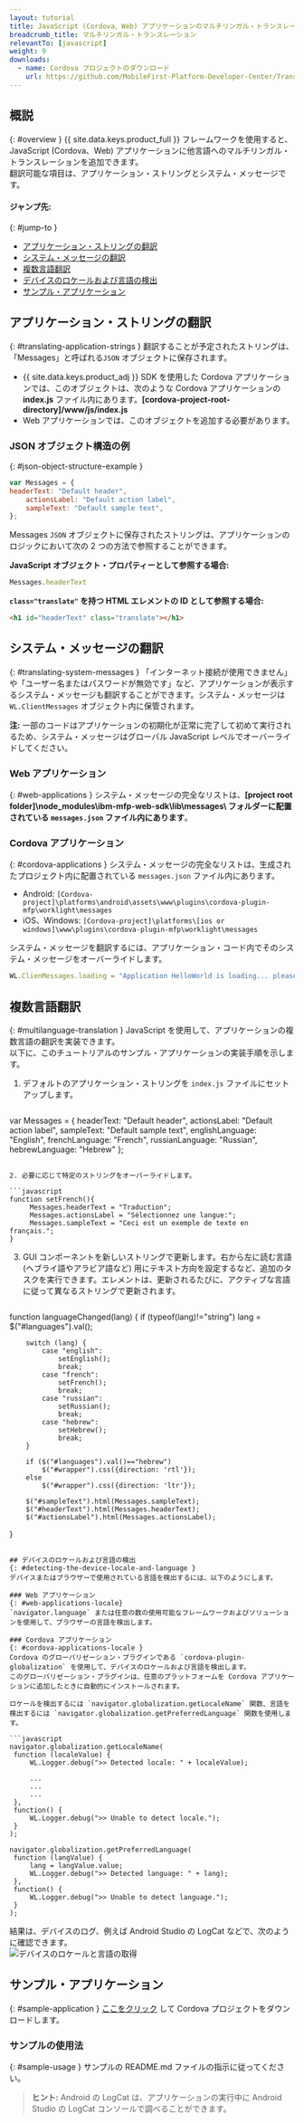 ```yaml
---
layout: tutorial
title: JavaScript (Cordova、Web) アプリケーションのマルチリンガル・トランスレーション
breadcrumb_title: マルチリンガル・トランスレーション
relevantTo: [javascript]
weight: 9
downloads:
  - name: Cordova プロジェクトのダウンロード
    url: https://github.com/MobileFirst-Platform-Developer-Center/Translation/tree/release80
---
```

<!-- NLS_CHARSET=UTF-8 -->
## 概説
{: #overview }
{{ site.data.keys.product_full }} フレームワークを使用すると、JavaScript (Cordova、Web) アプリケーションに他言語へのマルチリンガル・トランスレーションを追加できます。  
翻訳可能な項目は、アプリケーション・ストリングとシステム・メッセージです。 

#### ジャンプ先:
{: #jump-to }
* [アプリケーション・ストリングの翻訳](#translating-application-strings)
* [システム・メッセージの翻訳](#translating-system-messages)
* [複数言語翻訳](#multilanguage-translation)
* [デバイスのロケールおよび言語の検出](#detecting-the-device-locale-and-language)
* [サンプル・アプリケーション](#sample-application)

## アプリケーション・ストリングの翻訳
{: #translating-application-strings }
翻訳することが予定されたストリングは、「Messages」と呼ばれる`JSON` オブジェクトに保存されます。 

- {{ site.data.keys.product_adj }} SDK を使用した Cordova アプリケーションでは、このオブジェクトは、次のような Cordova アプリケーションの **index.js** ファイル内にあります。**[cordova-project-root-directory]/www/js/index.js**
- Web アプリケーションでは、このオブジェクトを追加する必要があります。

### JSON オブジェクト構造の例
{: #json-object-structure-example }

```javascript
var Messages = {
headerText: "Default header",
    actionsLabel: "Default action label",
    sampleText: "Default sample text",
};
```

Messages `JSON` オブジェクトに保存されたストリングは、アプリケーションのロジックにおいて次の 2 つの方法で参照することができます。

**JavaScript オブジェクト・プロパティーとして参照する場合:**

```javascript
Messages.headerText
```

**`class="translate"` を持つ HTML エレメントの ID として参照する場合:**

```html
<h1 id="headerText" class="translate"></h1>
```

## システム・メッセージの翻訳
{: #translating-system-messages }
「インターネット接続が使用できません」や「ユーザー名またはパスワードが無効です」など、アプリケーションが表示するシステム・メッセージも翻訳することができます。システム・メッセージは `WL.ClientMessages` オブジェクト内に保管されます。

**注:** 一部のコードはアプリケーションの初期化が正常に完了して初めて実行されるため、システム・メッセージはグローバル JavaScript レベルでオーバーライドしてください。

### Web アプリケーション
{: #web-applications }
システム・メッセージの完全なリストは、**[project root folder]\node_modules\ibm-mfp-web-sdk\lib\messages\ フォルダーに配置されている `messages.json` ファイル内にあります**。

### Cordova アプリケーション
{: #cordova-applications }
システム・メッセージの完全なリストは、生成されたプロジェクト内に配置されている `messages.json` ファイル内にあります。

- Android: `[Cordova-project]\platforms\android\assets\www\plugins\cordova-plugin-mfp\worklight\messages`
- iOS、Windows: `[Cordova-project]\platforms\[ios or windows]\www\plugins\cordova-plugin-mfp\worklight\messages`

システム・メッセージを翻訳するには、アプリケーション・コード内でそのシステム・メッセージをオーバーライドします。

```javascript
WL.ClienMessages.loading = "Application HelloWorld is loading... please wait.";
```

## 複数言語翻訳
{: #multilanguage-translation }
JavaScript を使用して、アプリケーションの複数言語の翻訳を実装できます。  
以下に、このチュートリアルのサンプル・アプリケーションの実装手順を示します。

1. デフォルトのアプリケーション・ストリングを `index.js` ファイルにセットアップします。

   ```javascript
var Messages = {
headerText: "Default header",
        actionsLabel: "Default action label",
        sampleText: "Default sample text",
        englishLanguage: "English",
        frenchLanguage: "French",
        russianLanguage: "Russian",
        hebrewLanguage: "Hebrew"
   };
   ```

2. 必要に応じて特定のストリングをオーバーライドします。

   ```javascript
   function setFrench(){
        Messages.headerText = "Traduction";
        Messages.actionsLabel = "Sélectionnez une langue:";
        Messages.sampleText = "Ceci est un exemple de texte en français.";
   }
   ```

3. GUI コンポーネントを新しいストリングで更新します。右から左に読む言語 (ヘブライ語やアラビア語など) 用にテキスト方向を設定するなど、追加のタスクを実行できます。エレメントは、更新されるたびに、アクティブな言語に従って異なるストリングで更新されます。

   ```javascript
function languageChanged(lang) {
if (typeof(lang)!="string") 
            lang = $("#languages").val();
        
        switch (lang) {
            case "english":
                setEnglish();
                break;
            case "french":
                setFrench();
                break;
            case "russian":
                setRussian();
                break;
            case "hebrew":
                setHebrew();
                break;
        }
               
        if ($("#languages").val()=="hebrew")
            $("#wrapper").css({direction: 'rtl'});
        else
            $("#wrapper").css({direction: 'ltr'});
      
        $("#sampleText").html(Messages.sampleText);
        $("#headerText").html(Messages.headerText);
        $("#actionsLabel").html(Messages.actionsLabel);
   }
   ```

## デバイスのロケールおよび言語の検出
{: #detecting-the-device-locale-and-language }
デバイスまたはブラウザーで使用されている言語を検出するには、以下のようにします。

### Web アプリケーション
{: #web-applications-locale}
`navigator.language` または任意の数の使用可能なフレームワークおよびソリューションを使用して、ブラウザーの言語を検出します。

### Cordova アプリケーション
{: #cordova-applications-locale }
Cordova のグローバリゼーション・プラグインである `cordova-plugin-globalization` を使用して、デバイスのロケールおよび言語を検出します。  
このグローバリゼーション・プラグインは、任意のプラットフォームを Cordova アプリケーションに追加したときに自動的にインストールされます。

ロケールを検出するには `navigator.globalization.getLocaleName` 関数、言語を検出するには `navigator.globalization.getPreferredLanguage` 関数を使用します。

```javascript
navigator.globalization.getLocaleName(
	function (localeValue) {
		WL.Logger.debug(">> Detected locale: " + localeValue);
		
        ...
        ...
        ...
	},
	function() {
		WL.Logger.debug(">> Unable to detect locale.");
	}
);

navigator.globalization.getPreferredLanguage(
	function (langValue) {
		lang = langValue.value;
		WL.Logger.debug(">> Detected language: " + lang);
	},
	function() {
		WL.Logger.debug(">> Unable to detect language.");
	}
);
```

結果は、デバイスのログ、例えば Android Studio の LogCat などで、次のように確認できます。  
![デバイスのロケールと言語の取得](DeviceLocaleLangugae.png)

## サンプル・アプリケーション
{: #sample-application }
[ここをクリック](https://github.com/MobileFirst-Platform-Developer-Center/Translation) して Cordova プロジェクトをダウンロードします。  

### サンプルの使用法
{: #sample-usage }
サンプルの README.md ファイルの指示に従ってください。

> <span class="glyphicon glyphicon-info-sign" aria-hidden="true"></span> **ヒント:** Android の LogCat は、アプリケーションの実行中に Android Studio の LogCat コンソールで調べることができます。

